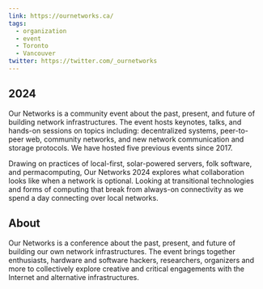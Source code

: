 ```yaml
---
link: https://ournetworks.ca/
tags:
  - organization
  - event
  - Toronto
  - Vancouver
twitter: https://twitter.com/_ournetworks
---
```

## 2024

Our Networks is a community event about the past, present, and future of
building network infrastructures. The event hosts keynotes, talks, and
hands-on sessions on topics including: decentralized systems,
peer-to-peer web, community networks, and new network communication and
storage protocols. We have hosted five previous events since 2017.

Drawing on practices of local-first, solar-powered servers, folk
software, and permacomputing, Our Networks 2024 explores what
collaboration looks like when a network is optional. Looking at
transitional technologies and forms of computing that break from
always-on connectivity as we spend a day connecting over local networks.
## About

Our Networks is a conference about the past, present, and future of building our own network infrastructures. The event brings together enthusiasts, hardware and software hackers, researchers, organizers and more to collectively explore creative and critical engagements with the Internet and alternative infrastructures.